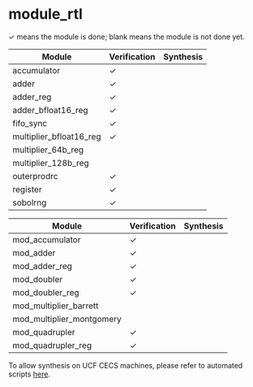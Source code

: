 # module_rtl

&check; means the module is done; blank means the module is not done yet.

|Module|Verification|Synthesis|
|---|---|---|
|accumulator|&check;||
|adder|&check;||
|adder_reg|&check;||
|adder_bfloat16_reg|&check;||
|fifo_sync|&check;||
|multiplier_bfloat16_reg|&check;||
|multiplier_64b_reg|||
|multiplier_128b_reg|||
|outerprodrc|&check;||
|register|&check;||
|sobolrng|&check;||


|Module|Verification|Synthesis|
|---|---|---|
|mod_accumulator|&check;||
|mod_adder|&check;||
|mod_adder_reg|&check;||
|mod_doubler|&check;||
|mod_doubler_reg|&check;||
|mod_multiplier_barrett|||
|mod_multiplier_montgomery|||
|mod_quadrupler|&check;||
|mod_quadrupler_reg|&check;||


To allow synthesis on UCF CECS machines, please refer to automated scripts [here](https://github.com/UNARY-Lab/Tools/tree/main/script-auto-syn-pr-ucf-cecs).
